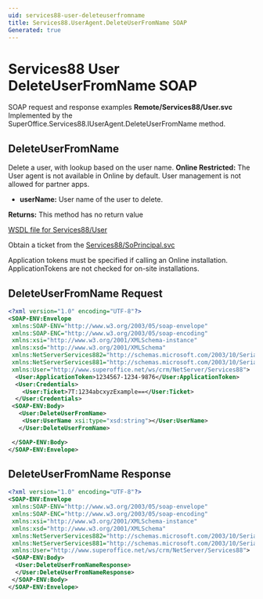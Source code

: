 ```yaml
---
uid: services88-user-deleteuserfromname
title: Services88.UserAgent.DeleteUserFromName SOAP
Generated: true
---
```


# Services88 User DeleteUserFromName SOAP

SOAP request and response examples **Remote/Services88/User.svc**
Implemented by the <see cref="M:SuperOffice.Services88.IUserAgent.DeleteUserFromName">SuperOffice.Services88.IUserAgent.DeleteUserFromName</see> method.

## DeleteUserFromName

Delete a user, with lookup based on the user name.
<para /><b>Online Restricted:</b> The User agent is not available in Online by default. User management is not allowed for partner apps.

* **userName:** User name of the user to delete.

**Returns:** This method has no return value


[WSDL file for Services88/User](../Services88-User.md)

Obtain a ticket from the [Services88/SoPrincipal.svc](../SoPrincipal/index.md)

Application tokens must be specified if calling an Online installation. ApplicationTokens are not checked for on-site installations.

## DeleteUserFromName Request

```xml
<?xml version="1.0" encoding="UTF-8"?>
<SOAP-ENV:Envelope
 xmlns:SOAP-ENV="http://www.w3.org/2003/05/soap-envelope"
 xmlns:SOAP-ENC="http://www.w3.org/2003/05/soap-encoding"
 xmlns:xsi="http://www.w3.org/2001/XMLSchema-instance"
 xmlns:xsd="http://www.w3.org/2001/XMLSchema"
 xmlns:NetServerServices882="http://schemas.microsoft.com/2003/10/Serialization/Arrays"
 xmlns:NetServerServices881="http://schemas.microsoft.com/2003/10/Serialization/"
 xmlns:User="http://www.superoffice.net/ws/crm/NetServer/Services88">
  <User:ApplicationToken>1234567-1234-9876</User:ApplicationToken>
  <User:Credentials>
    <User:Ticket>7T:1234abcxyzExample==</User:Ticket>
  </User:Credentials>
 <SOAP-ENV:Body>
   <User:DeleteUserFromName>
    <User:UserName xsi:type="xsd:string"></User:UserName>
   </User:DeleteUserFromName>

 </SOAP-ENV:Body>
</SOAP-ENV:Envelope>

```


## DeleteUserFromName Response

```xml
<?xml version="1.0" encoding="UTF-8"?>
<SOAP-ENV:Envelope
 xmlns:SOAP-ENV="http://www.w3.org/2003/05/soap-envelope"
 xmlns:SOAP-ENC="http://www.w3.org/2003/05/soap-encoding"
 xmlns:xsi="http://www.w3.org/2001/XMLSchema-instance"
 xmlns:xsd="http://www.w3.org/2001/XMLSchema"
 xmlns:NetServerServices882="http://schemas.microsoft.com/2003/10/Serialization/Arrays"
 xmlns:NetServerServices881="http://schemas.microsoft.com/2003/10/Serialization/"
 xmlns:User="http://www.superoffice.net/ws/crm/NetServer/Services88">
 <SOAP-ENV:Body>
  <User:DeleteUserFromNameResponse>
  </User:DeleteUserFromNameResponse>
 </SOAP-ENV:Body>
</SOAP-ENV:Envelope>

```

